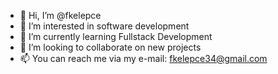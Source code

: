 - 👋 Hi, I’m @fkelepce
- 👀 I’m interested in software development
- 🌱 I’m currently learning Fullstack Development
- 💞️ I’m looking to collaborate on new projects
- 📫 You can reach me via my e-mail: fkelepce34@gmail.com

<!---
fkelepce/fkelepce is a ✨ special ✨ repository because its `README.md` (this file) appears on your GitHub profile.
You can click the Preview link to take a look at your changes.
--->
